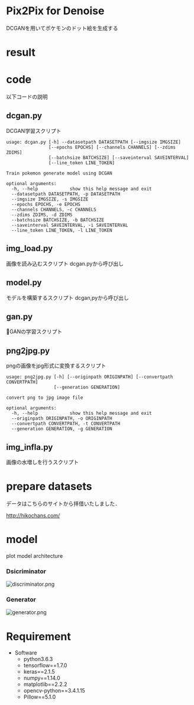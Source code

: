 # Pix2Pix for Denoise

DCGANを用いてポケモンのドット絵を生成する

# result


# code
以下コードの説明

## dcgan.py
DCGAN学習スクリプト

```
usage: dcgan.py [-h] --datasetpath DATASETPATH [--imgsize IMGSIZE]
                [--epochs EPOCHS] [--channels CHANNELS] [--zdims ZDIMS]
                [--batchsize BATCHSIZE] [--saveinterval SAVEINTERVAL]
                [--line_token LINE_TOKEN]

Train pokemon generate model using DCGAN

optional arguments:
  -h, --help            show this help message and exit
  --datasetpath DATASETPATH, -p DATASETPATH
  --imgsize IMGSIZE, -s IMGSIZE
  --epochs EPOCHS, -e EPOCHS
  --channels CHANNELS, -c CHANNELS
  --zdims ZDIMS, -d ZDIMS
  --batchsize BATCHSIZE, -b BATCHSIZE
  --saveinterval SAVEINTERVAL, -i SAVEINTERVAL
  --line_token LINE_TOKEN, -l LINE_TOKEN
```

## img_load.py
画像を読み込むスクリプト
dcgan.pyから呼び出し

## model.py
モデルを構築するスクリプト
dcgan,pyから呼び出し

## gan.py
GANの学習スクリプト

## png2jpg.py
pngの画像をjpg形式に変換するスクリプト
```
usage: png2jpg.py [-h] [--originpath ORIGINPATH] [--convertpath CONVERTPATH]
                  [--generation GENERATION]

convert png to jpg image file

optional arguments:
  -h, --help            show this help message and exit
  --originpath ORIGINPATH, -o ORIGINPATH
  --convertpath CONVERTPATH, -t CONVERTPATH
  --generation GENERATION, -g GENERATION
```
## img_infla.py
画像の水増しを行うスクリプト

# prepare datasets
データはこちらのサイトから拝借いたしました．

http://hikochans.com/

# model
plot model architecture

### Dsicriminator
![discriminator.png](./images/discriminator.png)

### Generator
![generator.png](./images/generator.png)

# Requirement

- Software
    - python3.6.3
    - tensorflow==1.7.0
    - keras==2.1.5
    - numpy==1.14.0
    - matplotlib==2.2.2
    - opencv-python==3.4.1.15
    - Pillow==5.1.0
